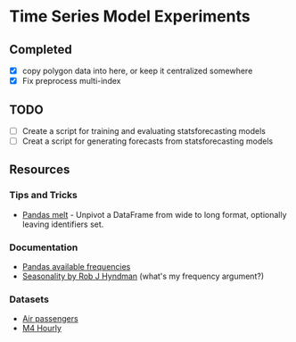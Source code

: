 # Time Series Model Experiments

## Completed
- [X] copy polygon data into here, or keep it centralized somewhere
- [X] Fix preprocess multi-index

## TODO
- [ ] Create a script for training and evaluating statsforecasting models
- [ ] Creat a script for generating forecasts from statsforecasting models

## Resources

### Tips and Tricks
- [Pandas melt](https://pandas.pydata.org/docs/reference/api/pandas.melt.html) - Unpivot a DataFrame from wide to long format, optionally leaving identifiers set.

### Documentation
- [Pandas available frequencies](https://pandas.pydata.org/pandas-docs/stable/user_guide/timeseries.html#offset-aliases)
- [Seasonality by Rob J Hyndman](https://robjhyndman.com/hyndsight/seasonal-periods/) (what's my frequency argument?)

### Datasets
- [Air passengers]('https://datasets-nixtla.s3.amazonaws.com/air-passengers.csv')
- [M4 Hourly](https://datasets-nixtla.s3.amazonaws.com/m4-hourly.parquet')